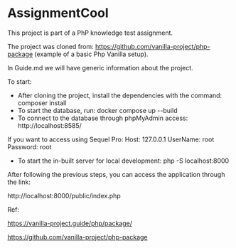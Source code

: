 # AssignmentCool

This project is part of a PhP knowledge test assignment.

  The project was cloned from: https://github.com/vanilla-project/php-package
(example of a basic Php Vanilla setup).

In Guide.md we will have generic information about the project.

To start:

- After cloning the project, install the dependencies with the command:
composer install
- To start the database, run:
docker compose up --build
- To connect to the database through phpMyAdmin access:
http://localhost:8585/

If you want to access using Sequel Pro:
Host: 127.0.0.1
UserName: root
Password: root

- To start the in-built server for local development:
php -S localhost:8000

After following the previous steps, you can access the application through the link:

http://localhost:8000/public/index.php



Ref:

https://vanilla-project.guide/php/package/

https://github.com/vanilla-project/php-package
